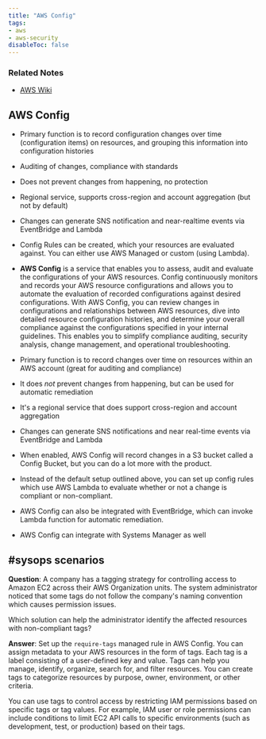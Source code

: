 ```yaml
---
title: "AWS Config"
tags:
- aws
- aws-security
disableToc: false
---
```


### Related Notes
- [AWS Wiki](/notes/aws/aws-wiki.md)

## AWS Config
- Primary function is to record configuration changes over time (configuration items) on resources, and grouping this information into configuration histories
- Auditing of changes, compliance with standards
- Does not prevent changes from happening, no protection
- Regional service, supports cross-region and account aggregation (but not by default)
- Changes can generate SNS notification and near-realtime events via EventBridge and Lambda

- Config Rules can be created, which your resources are evaluated against. You can either use AWS Managed or custom (using Lambda).

- **AWS Config** is a service that enables you to assess, audit and evaluate the configurations of your AWS resources. Config continuously monitors and records your AWS resource configurations and allows you to automate the evaluation of recorded configurations against desired configurations. With AWS Config, you can review changes in configurations and relationships between AWS resources, dive into detailed resource configuration histories, and determine your overall compliance against the configurations specified in your internal guidelines. This enables you to simplify compliance auditing, security analysis, change management, and operational troubleshooting.
- Primary function is to record changes over time on resources within an AWS account (great for auditing and compliance)
- It does *not* prevent changes from happening, but can be used for automatic remediation
- It's a regional service that does support cross-region and account aggregation
- Changes can generate SNS notifications and near real-time events via EventBridge and Lambda
- When enabled, AWS Config will record changes in a S3 bucket called a Config Bucket, but you can do a lot more with the product.
- Instead of the default setup outlined above, you can set up config rules which use AWS Lambda to evaluate whether or not a change is compliant or non-compliant.
- AWS Config can also be integrated with EventBridge, which can invoke Lambda function for automatic remediation.
- AWS Config can integrate with Systems Manager as well

## #sysops scenarios
**Question**: A company has a tagging strategy for controlling access to Amazon EC2 across their AWS Organization units. The system administrator noticed that some tags do not follow the company's naming convention which causes permission issues.

Which solution can help the administrator identify the affected resources with non-compliant tags?

**Answer**: Set up the `require-tags` managed rule in AWS Config. You can assign metadata to your AWS resources in the form of tags. Each tag is a label consisting of a user-defined key and value. Tags can help you manage, identify, organize, search for, and filter resources. You can create tags to categorize resources by purpose, owner, environment, or other criteria.

You can use tags to control access by restricting IAM permissions based on specific tags or tag values. For example, IAM user or role permissions can include conditions to limit EC2 API calls to specific environments (such as development, test, or production) based on their tags.